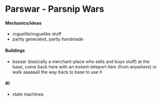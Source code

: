 # Parswar - Parsnip Wars

#### Mechanics/ideas
* roguelite/roguelike stuff
* partly generated, partly handmade

#### Buildings
* bazaar (basically a merchant-place who sells and buys stuff) at the base,
come back here with an instant-teleport item (from anywhere) or walk aaaaaall the way back to base to use it

#### AI
* state machines

